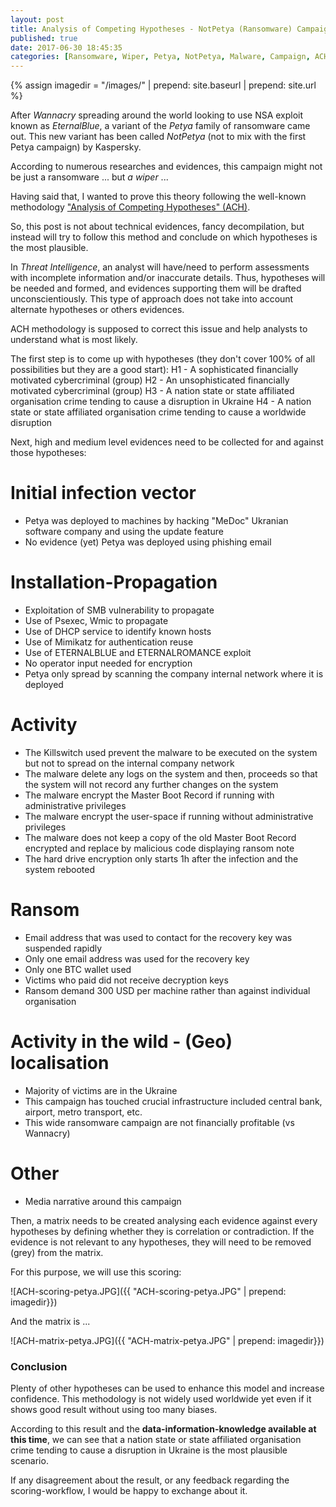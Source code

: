 ```yaml
---
layout: post
title: Analysis of Competing Hypotheses - NotPetya (Ransomware) Campaign
published: true
date: 2017-06-30 18:45:35
categories: [Ransomware, Wiper, Petya, NotPetya, Malware, Campaign, ACH]
---
```


{% assign imagedir = "/images/" | prepend: site.baseurl | prepend: site.url   %}


After *Wannacry* spreading around the world looking to use NSA exploit known as *EternalBlue*, a variant of the *Petya* family of ransomware came out. This new variant has been called *NotPetya* (not to mix with the first Petya campaign) by Kaspersky.

According to numerous researches and evidences, this campaign might not be just a ransomware ... but *a wiper* ... 
 
Having said that, I wanted to prove this theory following the well-known methodology ["Analysis of Competing Hypotheses" (ACH)](http://competinghypotheses.org/docs/The_ACH_Methodology_and_Its_Purpose).

So, this post is not about technical evidences, fancy decompilation, but instead will try to follow this method and conclude on which hypotheses is the most plausible.
 
In *Threat Intelligence*, an analyst will have/need to perform assessments with incomplete information and/or inaccurate details. Thus, hypotheses will be needed and formed, and evidences supporting them will be drafted unconscientiously. This type of approach does not take into account alternate hypotheses or others evidences.
 
ACH methodology is supposed to correct this issue and help analysts to understand what is most likely.
 
The first step is to come up with hypotheses (they don't cover 100% of all possibilities but they are a good start):
H1 - A sophisticated financially motivated cybercriminal (group)
H2 - An unsophisticated financially motivated cybercriminal (group)
H3 - A nation state or state affiliated organisation crime tending to cause a disruption in Ukraine
H4 - A nation state or state affiliated organisation crime tending to cause a worldwide disruption
 
Next, high and medium level evidences need to be collected for and against those hypotheses:
 
# Initial infection vector
* Petya was deployed to machines by hacking "MeDoc" Ukranian software company and using the update feature
* No evidence (yet) Petya was deployed using phishing email
 
# Installation-Propagation
* Exploitation of SMB vulnerability to propagate
* Use of Psexec, Wmic to propagate
* Use of DHCP service to identify known hosts
* Use of Mimikatz for authentication reuse
* Use of ETERNALBLUE and ETERNALROMANCE exploit
* No operator input needed for encryption
* Petya only spread by scanning the company internal network where it is deployed
 
# Activity
* The Killswitch used prevent the malware to be executed on the system but not to spread on the internal company network
* The malware delete any logs on the system and then, proceeds so that the system will not record any further changes on the system
* The malware encrypt the Master Boot Record if running with administrative privileges
* The malware encrypt the user-space if running without administrative privileges
* The malware does not keep a copy of the old Master Boot Record encrypted and replace by malicious code displaying ransom note
* The hard drive encryption only starts 1h after the infection and the system rebooted
 
# Ransom
* Email address that was used to contact for the recovery key was suspended rapidly
* Only one email address was used for the recovery key
* Only one BTC wallet used
* Victims who paid did not receive decryption keys
* Ransom demand 300 USD per machine rather than against individual organisation
 
# Activity in the wild - (Geo) localisation
* Majority of victims are in the Ukraine
* This campaign has touched crucial infrastructure included central bank, airport, metro transport, etc.
* This wide ransomware campaign are not financially profitable (vs Wannacry)
 
# Other
* Media narrative around this campaign
 
 
Then, a matrix needs to be created analysing each evidence against every hypotheses by defining whether they is correlation or contradiction. If the evidence is not relevant to any hypotheses, they will need to be removed (grey) from the matrix.
 
For this purpose, we will use this scoring:

![ACH-scoring-petya.JPG]({{ "ACH-scoring-petya.JPG" | prepend: imagedir}})  

And the matrix is ...

![ACH-matrix-petya.JPG]({{ "ACH-matrix-petya.JPG" | prepend: imagedir}}) 


### Conclusion

Plenty of other hypotheses can be used to enhance this model and increase confidence. This methodology is not widely used worldwide yet even if it shows good result without using too many biases.
 
According to this result and the **data-information-knowledge available at this time**, we can see that a nation state or state affiliated organisation crime tending to cause a disruption in Ukraine is the most plausible scenario.
 
If any disagreement about the result, or any feedback regarding the scoring-workflow, I would be happy to exchange about it.
